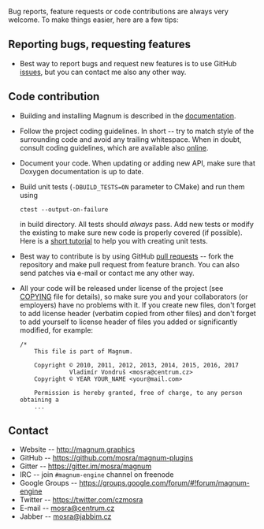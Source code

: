 Bug reports, feature requests or code contributions are always very welcome.
To make things easier, here are a few tips:

Reporting bugs, requesting features
-----------------------------------

*   Best way to report bugs and request new features is to use GitHub
    [issues](https://github.com/mosra/magnum-plugins/issues), but you can
    contact me also any other way.

Code contribution
-----------------

*   Building and installing Magnum is described in the [documentation](http://doc.magnum.graphics/magnum/building.html).
*   Follow the project coding guidelines. In short -- try to match style of the
    surrounding code and avoid any trailing whitespace. When in doubt, consult
    coding guidelines, which are available also [online](http://doc.magnum.graphics/magnum/coding-style.html).
*   Document your code. When updating or adding new API, make sure that Doxygen
    documentation is up to date.
*   Build unit tests (`-DBUILD_TESTS=ON` parameter to CMake) and run them
    using

        ctest --output-on-failure

    in build directory. All tests should *always* pass. Add new tests or modify
    the existing to make sure new code is properly covered (if possible). Here
    is a [short tutorial](http://doc.magnum.graphics/corrade/unit-testing.html)
    to help you with creating unit tests.
*   Best way to contribute is by using GitHub [pull requests](https://github.com/mosra/magnum-plugins/pulls)
    -- fork the repository and make pull request from feature branch. You can
    also send patches via e-mail or contact me any other way.
*   All your code will be released under license of the project (see [COPYING](COPYING)
    file for details), so make sure you and your collaborators (or employers)
    have no problems with it. If you create new files, don't forget to add
    license header (verbatim copied from other files) and don't forget to add
    yourself to license header of files you added or significantly modified,
    for example:

        /*
            This file is part of Magnum.

            Copyright © 2010, 2011, 2012, 2013, 2014, 2015, 2016, 2017
                      Vladimír Vondruš <mosra@centrum.cz>
            Copyright © YEAR YOUR_NAME <your@mail.com>

            Permission is hereby granted, free of charge, to any person obtaining a
            ...

Contact
-------

*   Website -- http://magnum.graphics
*   GitHub -- https://github.com/mosra/magnum-plugins
*   Gitter -- https://gitter.im/mosra/magnum
*   IRC -- join `#magnum-engine` channel on freenode
*   Google Groups -- https://groups.google.com/forum/#!forum/magnum-engine
*   Twitter -- https://twitter.com/czmosra
*   E-mail -- mosra@centrum.cz
*   Jabber -- mosra@jabbim.cz
